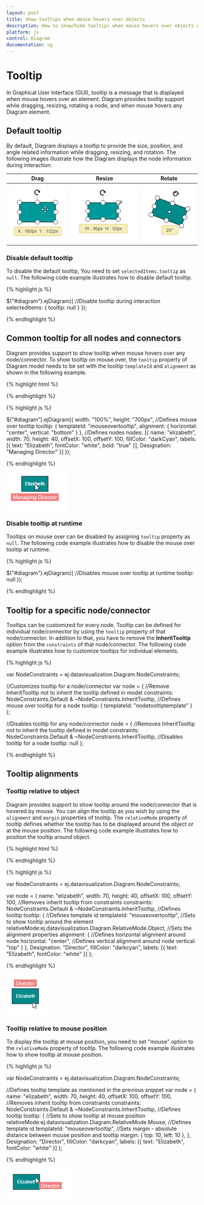 ```yaml
---
layout: post
title: Show tooltips when mouse hovers over objects
description: How to show/hide tooltips when mouse hovers over objects or during interaction?
platform: js
control: Diagram
documentation: ug
---
```


# Tooltip
In Graphical User Interface (GUI), tooltip is a message that is displayed when mouse hovers over an element. Diagram provides tooltip support while dragging, resizing, rotating a node, and when mouse hovers any Diagram element.

## Default tooltip

By default, Diagram displays a tooltip to provide the size, position, and angle related information while dragging, resizing, and rotation. The following images illustrate how the Diagram displays the node information during interaction.

| Drag | Resize | Rotate |
|---|---|---|
| ![](/js/Diagram/Tooltip_images/Tooltip_img1.png) | ![](/js/Diagram/Tooltip_images/Tooltip_img2.png) | ![](/js/Diagram/Tooltip_images/Tooltip_img3.png) |

### Disable default tooltip

To disable the default tooltip, You need to set `selectedItems.tooltip` as `null`. The following code example illustrates how to disable default tooltip.

{% highlight js %}

$("#diagram").ejDiagram({
	//Disable tooltip during interaction
	selectedItems: {
		tooltip: null
	}
});

{% endhighlight %} 


## Common tooltip for all nodes and connectors

Diagram provides support to show tooltip when mouse hovers over any node/connector. 
To show tooltip on mouse over, the `tooltip` property of Diagram model needs to be set with the tooltip `templateId` and `alignment` as shown in the following example.

{% highlight html %}

<!--Define tooltip template-->
<script type="text/x-jsrender" id="mouseovertooltip">
	<div style="background-color: #F08080; color: white; white-space: nowrap; height: 20px">
		<span style="padding: 5px;"> {{"{{"}}:Designation{{}}}} </span>
	</div>
</script>

{% endhighlight %}

{% highlight js %}

$("#diagram").ejDiagram({
	width: "100%",
	height: "700px",
	//Defines mouse over tooltip
	tooltip: {
		templateId: "mouseovertooltip",
		alignment: {
			horizontal: "center",
			vertical: "bottom"
		}
	},
	//Defines nodes
	nodes: [{
		name: "elizabeth",
		width: 70,
		height: 40,
		offsetX: 100,
		offsetY: 100,
		fillColor: "darkCyan",
		labels: [{
			text: "Elizabeth",
			fontColor: "white",
			bold: "true"
		}],
		Designation: "Managing Director"
	}]
});

{% endhighlight %} 

![](/js/Diagram/Tooltip_images/Tooltip_img4.png)

### Disable tooltip at runtime

Tooltips on mouse over can be disabled by assigning `tooltip` property as `null`. The following code example illustrates how to disable the mouse over tooltip at runtime.

{% highlight js %}

$("#diagram").ejDiagram({
	//Disables mouse over tooltip at runtime
	tooltip: null
});

{% endhighlight %} 

## Tooltip for a specific node/connector

Tooltips can be customized for every node. Tooltip can be defined for individual node/connector by using the `tooltip` property of that node/connector. In addition to that, you have to remove the **InheritTooltip** option from the `constraints` of that node/connector. The following code example illustrates how to customize tooltips for individual elements.

{% highlight js %}

var NodeConstraints = ej.datavisualization.Diagram.NodeConstraints;

//Customizes tooltip for a node/connector
var node = {
	//Remove InheritTooltip not to inherit the tooltip defined in model
	constraints: NodeConstraints.Default & ~NodeConstraints.InheritTooltip,
	//Defines mouse over tooltip for a node
	tooltip: {
		templateId: "nodetooltiptemplate"
	}
};

//Disables tooltip for any node/connector
node = {
	//Removes InheritTooltip not to inherit the tooltip defined in model
	constraints: NodeConstraints.Default & ~NodeConstraints.InheritTooltip,
	//Disables tooltip for a node
	tooltip: null
};

{% endhighlight %} 

## Tooltip alignments

### Tooltip relative to object

Diagram provides support to show tooltip around the node/connector that is hovered by mouse. You can align the tooltip as you wish by using the `alignment` and `margin` properties of tooltip. The `relativeMode` property of tooltip defines whether the tooltip has to be displayed around the object or at the mouse position. The following code example illustrates how to position the tooltip around object.

{% highlight html %}

<!--Define tooltip template-->
<script type="text/x-jsrender" id="mouseovertooltip">
	<div style="background-color: #F08080; color: white; padding: 5px;">
		<span> {{"{{"}}:Designation{{}}}} </span>
	</div>
</script>

{% endhighlight %}

{% highlight js %}

var NodeConstraints = ej.datavisualization.Diagram.NodeConstraints;

var node = {
	name: "elizabeth", width: 70, height: 40, offsetX: 100, offsetY: 100,
	//Removes inherit tooltip from constraints
	constraints: NodeConstraints.Default & ~NodeConstraints.InheritTooltip,
	//Defines tooltip
	tooltip: {
		//Defines template id
		templateId: "mouseovertooltip",
		//Sets to show tooltip around the element
		relativeMode:ej.datavisualization.Diagram.RelativeMode.Object,
		//Sets the alignment properties
		alignment: {
			//Defines horizontal alignment around node
			horizontal: "center",
			//Defines vertical alignment around node
			vertical: "top"
		}
	},
	Designation: "Director",
	fillColor: "darkcyan", labels: [{ text: "Elizabeth", fontColor: "white" }]
};

{% endhighlight %}

![](/js/Diagram/Tooltip_images/Tooltip_img5.png)

### Tooltip relative to mouse position

To display the tooltip at mouse position, you need to set "mouse" option to the `relativeMode` property of tooltip. The following code example illustrates how to show tooltip at mouse position.

{% highlight js %}

var NodeConstraints = ej.datavisualization.Diagram.NodeConstraints;

//Defines tooltip template as mentioned in the previous snippet
var node = {
	name: "elizabeth", width: 70, height: 40, offsetX: 100, offsetY: 100,
	//Removes inherit tooltip from constraints
	constraints: NodeConstraints.Default & ~NodeConstraints.InheritTooltip,
	//Defines tooltip
	tooltip: {
		//Sets to show tooltip at mouse position
		relativeMode:ej.datavisualization.Diagram.RelativeMode.Mouse,
		//Defines template id
		templateId: "mouseovertooltip",
		//Sets margin - absolute distance between mouse position and tooltip
		margin: { top: 10, left: 10 },
	},
	Designation: "Director",
	fillColor: "darkcyan", 
	labels: [{ text: "Elizabeth", fontColor: "white" }]
}; 

{% endhighlight %}

![](/js/Diagram/Tooltip_images/Tooltip_img6.png)


